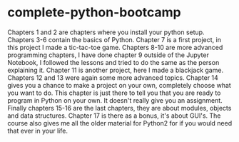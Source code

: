 # complete-python-bootcamp
Chapters 1 and 2 are chapters where you install your python setup.
Chapters 3-6 contain the basics of Python.
Chapter 7 is a first project, in this project I made a tic-tac-toe game.
Chapters 8-10 are more advanced programming chapters, I have done chapter 9 outside of the Jupyter Notebook, I followed the lessons and tried to do the same as the person explaining it.
Chapter 11 is another project, here I made a blackjack game.
Chapters 12 and 13 were again some more advanced topics.
Chapter 14 gives you a chance to make a project on your own, completely choose what you want to do. This chapter is just there to tell you that you are ready to program in Python on your own. It doesn't really give you an assignment.
Finally chapters 15-16 are the last chapters, they are about modules, objects and data structures.
Chapter 17 is there as a bonus, it's about GUI's.
The course also gives me all the older material for Python2 for if you would need that ever in your life.